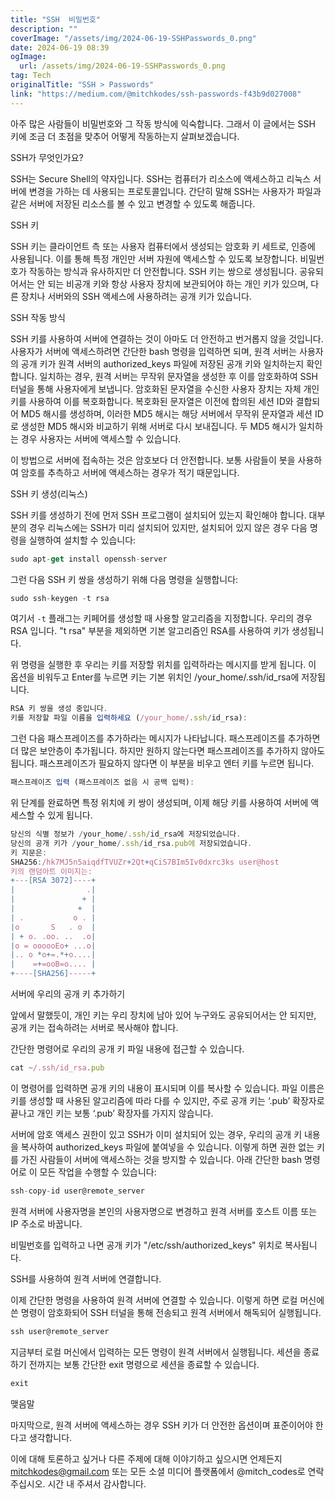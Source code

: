 ```yaml
---
title: "SSH  비밀번호"
description: ""
coverImage: "/assets/img/2024-06-19-SSHPasswords_0.png"
date: 2024-06-19 08:39
ogImage: 
  url: /assets/img/2024-06-19-SSHPasswords_0.png
tag: Tech
originalTitle: "SSH > Passwords"
link: "https://medium.com/@mitchkodes/ssh-passwords-f43b9d027008"
---
```



아주 많은 사람들이 비밀번호와 그 작동 방식에 익숙합니다. 그래서 이 글에서는 SSH 키에 조금 더 초점을 맞추어 어떻게 작동하는지 살펴보겠습니다.

SSH가 무엇인가요?

SSH는 Secure Shell의 약자입니다. SSH는 컴퓨터가 리소스에 액세스하고 리눅스 서버에 변경을 가하는 데 사용되는 프로토콜입니다. 간단히 말해 SSH는 사용자가 파일과 같은 서버에 저장된 리소스를 볼 수 있고 변경할 수 있도록 해줍니다.

<div class="content-ad"></div>

SSH 키

SSH 키는 클라이언트 측 또는 사용자 컴퓨터에서 생성되는 암호화 키 세트로, 인증에 사용됩니다. 이를 통해 특정 개인만 서버 자원에 액세스할 수 있도록 보장합니다. 비밀번호가 작동하는 방식과 유사하지만 더 안전합니다. SSH 키는 쌍으로 생성됩니다. 공유되어서는 안 되는 비공개 키와 항상 사용자 장치에 보관되어야 하는 개인 키가 있으며, 다른 장치나 서버와의 SSH 액세스에 사용하려는 공개 키가 있습니다.

SSH 작동 방식

SSH 키를 사용하여 서버에 연결하는 것이 아마도 더 안전하고 번거롭지 않을 것입니다. 사용자가 서버에 액세스하려면 간단한 bash 명령을 입력하면 되며, 원격 서버는 사용자의 공개 키가 원격 서버의 authorized_keys 파일에 저장된 공개 키와 일치하는지 확인합니다. 일치하는 경우, 원격 서버는 무작위 문자열을 생성한 후 이를 암호화하여 SSH 터널을 통해 사용자에게 보냅니다. 암호화된 문자열을 수신한 사용자 장치는 자체 개인 키를 사용하여 이를 복호화합니다. 복호화된 문자열은 이전에 합의된 세션 ID와 결합되어 MD5 해시를 생성하며, 이러한 MD5 해시는 해당 서버에서 무작위 문자열과 세션 ID로 생성한 MD5 해시와 비교하기 위해 서버로 다시 보내집니다. 두 MD5 해시가 일치하는 경우 사용자는 서버에 액세스할 수 있습니다.

<div class="content-ad"></div>

이 방법으로 서버에 접속하는 것은 암호보다 더 안전합니다. 보통 사람들이 봇을 사용하여 암호를 추측하고 서버에 액세스하는 경우가 적기 때문입니다.

SSH 키 생성(리눅스)

SSH 키를 생성하기 전에 먼저 SSH 프로그램이 설치되어 있는지 확인해야 합니다. 대부분의 경우 리눅스에는 SSH가 미리 설치되어 있지만, 설치되어 있지 않은 경우 다음 명령을 실행하여 설치할 수 있습니다:

```js
sudo apt-get install openssh-server
```

<div class="content-ad"></div>

그런 다음 SSH 키 쌍을 생성하기 위해 다음 명령을 실행합니다:

```js
sudo ssh-keygen -t rsa
```

여기서 `-t` 플래그는 키페어를 생성할 때 사용할 알고리즘을 지정합니다. 우리의 경우 RSA 입니다. "t rsa" 부분을 제외하면 기본 알고리즘인 RSA를 사용하여 키가 생성됩니다.

위 명령을 실행한 후 우리는 키를 저장할 위치를 입력하라는 메시지를 받게 됩니다. 이 옵션을 비워두고 Enter를 누르면 키는 기본 위치인 /your_home/.ssh/id_rsa에 저장됩니다.

<div class="content-ad"></div>

```js
RSA 키 쌍을 생성 중입니다.
키를 저장할 파일 이름을 입력하세요 (/your_home/.ssh/id_rsa):
```

그런 다음 패스프레이즈를 추가하라는 메시지가 나타납니다. 패스프레이즈를 추가하면 더 많은 보안층이 추가됩니다. 하지만 원하지 않는다면 패스프레이즈를 추가하지 않아도 됩니다. 패스프레이즈가 필요하지 않다면 이 부분을 비우고 엔터 키를 누르면 됩니다.

```js
패스프레이즈 입력 (패스프레이즈 없음 시 공백 입력):
```

위 단계를 완료하면 특정 위치에 키 쌍이 생성되며, 이제 해당 키를 사용하여 서버에 액세스할 수 있게 됩니다.

<div class="content-ad"></div>

```js
당신의 식별 정보가 /your_home/.ssh/id_rsa에 저장되었습니다.
당신의 공개 키가 /your_home/.ssh/id_rsa.pub에 저장되었습니다.
키 지문은:
SHA256:/hk7MJ5n5aiqdfTVUZr+2Qt+qCiS7BIm5Iv0dxrc3ks user@host
키의 랜덤아트 이미지는:
+---[RSA 3072]----+
|                .|
|               + |
|              +  |
| .           o . |
|o       S   . o  |
| + o. .oo. ..  .o|
|o = oooooEo+ ...o|
|.. o *o+=.*+o....|
|    =+=ooB=o.... |
+----[SHA256]-----+
```

서버에 우리의 공개 키 추가하기

앞에서 말했듯이, 개인 키는 우리 장치에 남아 있어 누구와도 공유되어서는 안 되지만, 공개 키는 접속하려는 서버로 복사해야 합니다.

간단한 명령어로 우리의 공개 키 파일 내용에 접근할 수 있습니다.


<div class="content-ad"></div>

```js
cat ~/.ssh/id_rsa.pub
```

이 명령어를 입력하면 공개 키의 내용이 표시되며 이를 복사할 수 있습니다. 파일 이름은 키를 생성할 때 사용된 알고리즘에 따라 다를 수 있지만, 주로 공개 키는 ‘.pub’ 확장자로 끝나고 개인 키는 보통 ‘.pub’ 확장자를 가지지 않습니다.

서버에 암호 액세스 권한이 있고 SSH가 이미 설치되어 있는 경우, 우리의 공개 키 내용을 복사하여 authorized_keys 파일에 붙여넣을 수 있습니다. 이렇게 하면 권한 없는 키를 가진 사람들이 서버에 액세스하는 것을 방지할 수 있습니다. 아래 간단한 bash 명령어로 이 모든 작업을 수행할 수 있습니다:

```js
ssh-copy-id user@remote_server
```  

<div class="content-ad"></div>

원격 서버에 사용자명을 본인의 사용자명으로 변경하고 원격 서버를 호스트 이름 또는 IP 주소로 바꿉니다.

비밀번호를 입력하고 나면 공개 키가 "/etc/ssh/authorized_keys" 위치로 복사됩니다.

SSH를 사용하여 원격 서버에 연결합니다.

이제 간단한 명령을 사용하여 원격 서버에 연결할 수 있습니다. 이렇게 하면 로컬 머신에 쓴 명령이 암호화되어 SSH 터널을 통해 전송되고 원격 서버에서 해독되어 실행됩니다.

<div class="content-ad"></div>

```js
ssh user@remote_server
```

지금부터 로컬 머신에서 입력하는 모든 명령이 원격 서버에서 실행됩니다. 세션을 종료하기 전까지는 보통 간단한 exit 명령으로 세션을 종료할 수 있습니다.

```js
exit
```

맺음말


<div class="content-ad"></div>

마지막으로, 원격 서버에 액세스하는 경우 SSH 키가 더 안전한 옵션이며 표준이어야 한다고 생각합니다.

이에 대해 토론하고 싶거나 다른 주제에 대해 이야기하고 싶으시면 언제든지 mitchkodes@gmail.com 또는 모든 소셜 미디어 플랫폼에서 @mitch_codes로 연락 주십시오. 시간 내 주셔서 감사합니다.